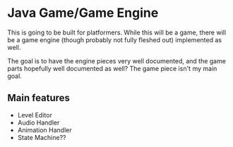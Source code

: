 # Java Game/Game Engine

This is going to be built for platformers. While this will be a game, 
there will be a game engine (though probably not fully fleshed out) 
implemented as well.

The goal is to have the engine pieces very well documented, and the game
parts hopefully well documented as well? The game piece isn't my main goal.



## Main features

- Level Editor
- Audio Handler
- Animation Handler
- State Machine??